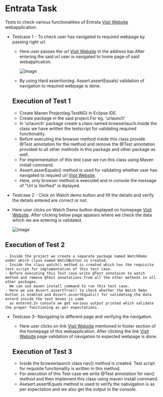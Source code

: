 # Entrata Task

Tests to check various functionalities of Entrata [Visit Website](https://www.entrata.com "Entrata") webapplication.
* Testcase 1 - To check user has navigated to required webpage by passing right url.
  - Here user passes the url [Visit Website](https://www.entrata.com "Entrata") in the address bar.After entering the said url user is navigated to home page of said      webapplication.

     ![image](https://github.com/rohitsh311/Entrata/assets/143522780/c64c51d5-26e6-42c4-a92f-1da62eab42c5)

  - By using Hard assertion(eg. Assert.assertEquals) validation of navigation to required webpage is done.
  ## Execution of Test 1
    - Create Maven Project(eg.TestNG) in Eclipse IDE.
    - Create package in the said project.For eg. 'urlaunch'
    - In 'urlaunch' package create a class named browserlauch.Inside the class we have written the testscript for validating required functionality.
    - Before executing the browser method inside this class provide @Test annotation for the method and remove the @Test annotation provided to all other methods in this
      package and other package as well.
    - For implementation of this test case we run this class using Maven install command.
    - Assert.asserEquals() method is used for validating whether user has navigated to requied url  [Visit Website](https://www.entrata.com "Entrata").
    - Here, only browser method is executed and in console the message of "Url is Verified" is diplayed.
      

 * Testcase 2 - Click on Watch demo button and fill the details and verify the details entered are correct or not.
  - Here user clicks on Watch Demo button displayed on homepage [Visit Website](https://www.entrata.com "Entrata"). After clicking below page appears where we check the data
     which we are entering is validated.

      ![image](https://github.com/rohitsh311/Entrata/assets/143522780/2d89988f-2f0f-45ad-9389-1cecd7d034e0)

   ## Execution of Test 2
    - Inside the project we create a separate package named WatchDemo under which class named WatchButton is created. 
    - Inside the class watch() method is created which has the requisite test script for implementation of this test case.
    - Before executing this Test case write @Test annotaion to watch method and remove @Test annotations from all the other methods in all other packages.
      We can use maven install command to run this test case.
    - Here we use Assert.assertTrue() to check whether the Watch Demo button is enabled and Assert.assertEquals() for validating the data enterd inside the text boxes is same 
      as entered.In console we get various output printed which validate the proper functioning as per expectations.

 * Testcase 3- Navigating to different page and verifying the navigation.
    - Here user clicks on link [Visit Website](https://www.entrata.com/products/revenue-management "ERM") mentioned in footer section of the homepage of this webapplication.
      After clicking the link [Visit Website](https://www.entrata.com/products/revenue-management "ERM") page validation of navigation to expected webpage is done.

   ## Execution of Test 3
    - Inside the browserlaunch class nav() method is created. Test script for requisite functionality is written in this method.
    - For execution of this Test case we write @Test annotation for nav() method and then implement this class using maven install command.
    - Asesert.assertEquals method is used to verify the nabvigation is as per expectation and we also get the output in the console.

    


      

  
